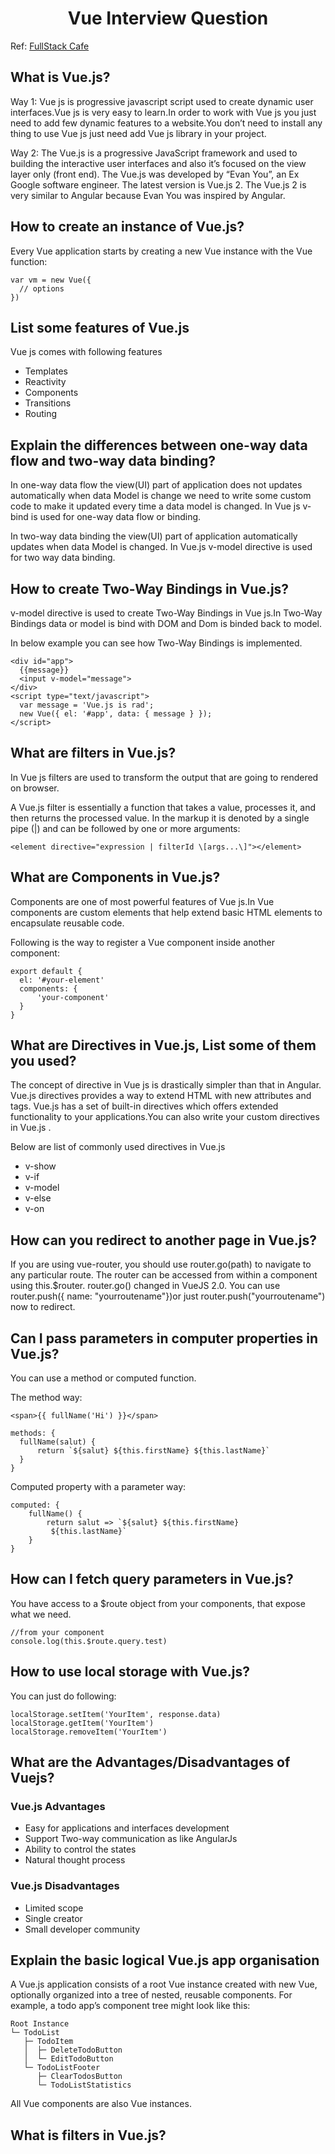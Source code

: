 # <h1 align="center">Vue Interview Question</h1>

Ref: [FullStack Cafe](https://www.fullstack.cafe/)


## What is Vue.js?

Way 1: Vue js is progressive javascript script used to create dynamic user interfaces.Vue js is very easy to learn.In order to work with Vue js you just need to add few dynamic features to a website.You don’t need to install any thing to use Vue js just need add Vue js library in your project.

Way 2: The Vue.js is a progressive JavaScript framework and used to building the interactive user interfaces and also it’s focused on the view layer only (front end). The Vue.js was developed by “Evan You”, an Ex Google software engineer. The latest version is Vue.js 2. The Vue.js 2 is very similar to Angular because Evan You was inspired by Angular.

## How to create an instance of Vue.js?

Every Vue application starts by creating a new Vue instance with the Vue function:
```
var vm = new Vue({
  // options
})
```

## List some features of Vue.js

Vue js comes with following features

- Templates
- Reactivity
- Components
- Transitions
- Routing

## Explain the differences between one-way data flow and two-way data binding?

In one-way data flow the view(UI) part of application does not updates automatically when data Model is change we need to write some custom code to make it updated every time a data model is changed. In Vue js v-bind is used for one-way data flow or binding.

In two-way data binding the view(UI) part of application automatically updates when data Model is changed. In Vue.js v-model directive is used for two way data binding.

## How to create Two-Way Bindings in Vue.js?

v-model directive is used to create Two-Way Bindings in Vue js.In Two-Way Bindings data or model is bind with DOM and Dom is binded back to model.

In below example you can see how Two-Way Bindings is implemented.
```
<div id="app">
  {{message}}
  <input v-model="message">
</div>
<script type="text/javascript">
  var message = 'Vue.js is rad';
  new Vue({ el: '#app', data: { message } });
</script>
```

## What are filters in Vue.js?

In Vue js filters are used to transform the output that are going to rendered on browser.

A Vue.js filter is essentially a function that takes a value, processes it, and then returns the processed value. In the markup it is denoted by a single pipe (|) and can be followed by one or more arguments:
```
<element directive="expression | filterId \[args...\]"></element>
```

## What are Components in Vue.js?

Components are one of most powerful features of Vue js.In Vue components are custom elements that help extend basic HTML elements to encapsulate reusable code.

Following is the way to register a Vue component inside another component:
```
export default {
  el: '#your-element'
  components: {
      'your-component'
  }
}
```

## What are Directives in Vue.js, List some of them you used?

The concept of directive in Vue js is drastically simpler than that in Angular. Vue.js directives provides a way to extend HTML with new attributes and tags. Vue.js has a set of built-in directives which offers extended functionality to your applications.You can also write your custom directives in Vue.js .

Below are list of commonly used directives in Vue.js
- v-show
- v-if
- v-model
- v-else
- v-on

## How can you redirect to another page in Vue.js?

If you are using vue-router, you should use router.go(path) to navigate to any particular route. The router can be accessed from within a component using this.$router. router.go() changed in VueJS 2.0. You can use router.push({ name: "yourroutename"})or just router.push("yourroutename") now to redirect.

## Can I pass parameters in computer properties in Vue.js?

You can use a method or computed function.

The method way:
```
<span>{{ fullName('Hi') }}</span>

methods: {
  fullName(salut) {
      return `${salut} ${this.firstName} ${this.lastName}`
  }
}
```
Computed property with a parameter way:
```
computed: { 
    fullName() {
        return salut => `${salut} ${this.firstName}         
         ${this.lastName}`
    }
}
```

## How can I fetch query parameters in Vue.js?

You have access to a $route object from your components, that expose what we need.
```
//from your component
console.log(this.$route.query.test)
```

## How to use local storage with Vue.js?

You can just do following:
```
localStorage.setItem('YourItem', response.data)
localStorage.getItem('YourItem')
localStorage.removeItem('YourItem')
```

## What are the Advantages/Disadvantages of Vuejs?

### Vue.js Advantages

- Easy for applications and interfaces development
- Support Two-way communication as like AngularJs
- Ability to control the states
- Natural thought process
### Vue.js Disadvantages

- Limited scope
- Single creator
- Small developer community

## Explain the basic logical Vue.js app organisation

A Vue.js application consists of a root Vue instance created with new Vue, optionally organized into a tree of nested, reusable components. For example, a todo app’s component tree might look like this:
```
Root Instance
└─ TodoList
   ├─ TodoItem
   │  ├─ DeleteTodoButton
   │  └─ EditTodoButton
   └─ TodoListFooter
      ├─ ClearTodosButton
      └─ TodoListStatistics
```
All Vue components are also Vue instances.

## What is filters in Vue.js?

## 